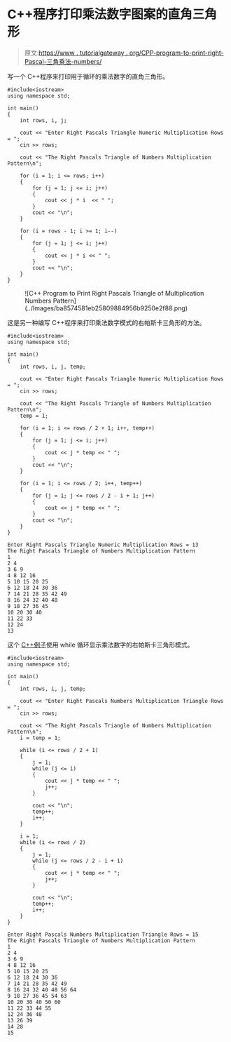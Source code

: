 # C++程序打印乘法数字图案的直角三角形

> 原文:[https://www . tutorialgateway . org/CPP-program-to-print-right-Pascal-三角乘法-numbers/](https://www.tutorialgateway.org/cpp-program-to-print-right-pascals-triangle-of-multiplication-numbers/)

写一个 C++程序来打印用于循环的乘法数字的直角三角形。

```
#include<iostream>
using namespace std;

int main()
{
	int rows, i, j;

	cout << "Enter Right Pascals Triangle Numeric Multiplication Rows = ";
	cin >> rows;

	cout << "The Right Pascals Triangle of Numbers Multiplication Pattern\n";

	for (i = 1; i <= rows; i++)
	{
		for (j = 1; j <= i; j++)
		{
			cout << j * i  << " ";
		}
		cout << "\n";
	}

	for (i = rows - 1; i >= 1; i--)
	{
		for (j = 1; j <= i; j++)
		{
			cout << j * i << " ";
		}
		cout << "\n";
	}
}
```

<figure class="wp-block-image size-large">![C++ Program to Print Right Pascals Triangle of Multiplication Numbers Pattern](../Images/ba8574581eb25809884956b9250e2f88.png)</figure>

这是另一种编写 C++程序来打印乘法数字模式的右帕斯卡三角形的方法。

```
#include<iostream>
using namespace std;

int main()
{
	int rows, i, j, temp;

	cout << "Enter Right Pascals Triangle Numeric Multiplication Rows = ";
	cin >> rows;

	cout << "The Right Pascals Triangle of Numbers Multiplication Pattern\n";
	temp = 1;

	for (i = 1; i <= rows / 2 + 1; i++, temp++)
	{
		for (j = 1; j <= i; j++)
		{
			cout << j * temp << " ";
		}
		cout << "\n";
	}

	for (i = 1; i <= rows / 2; i++, temp++)
	{
		for (j = 1; j <= rows / 2 - i + 1; j++)
		{
			cout << j * temp << " ";
		}
		cout << "\n";
	}
}
```

```
Enter Right Pascals Triangle Numeric Multiplication Rows = 13
The Right Pascals Triangle of Numbers Multiplication Pattern
1 
2 4 
3 6 9 
4 8 12 16 
5 10 15 20 25 
6 12 18 24 30 36 
7 14 21 28 35 42 49 
8 16 24 32 40 48 
9 18 27 36 45 
10 20 30 40 
11 22 33 
12 24 
13 
```

这个 [C++例子](https://www.tutorialgateway.org/cpp-programs/)使用 while 循环显示乘法数字的右帕斯卡三角形模式。

```
#include<iostream>
using namespace std;

int main()
{
	int rows, i, j, temp;

	cout << "Enter Right Pascals Numbers Multiplication Triangle Rows = ";
	cin >> rows;

	cout << "The Right Pascals Triangle of Numbers Multiplication Pattern\n";
	i = temp = 1;

	while (i <= rows / 2 + 1)
	{
		j = 1;
		while (j <= i)
		{
			cout << j * temp << " ";
			j++;
		}

		cout << "\n";
		temp++;
		i++;
	}

	i = 1;
	while (i <= rows / 2)
	{
		j = 1;
		while (j <= rows / 2 - i + 1)
		{
			cout << j * temp << " ";
			j++;
		}

		cout << "\n";
		temp++;
		i++;
	}
}
```

```
Enter Right Pascals Numbers Multiplication Triangle Rows = 15
The Right Pascals Triangle of Numbers Multiplication Pattern
1 
2 4 
3 6 9 
4 8 12 16 
5 10 15 20 25 
6 12 18 24 30 36 
7 14 21 28 35 42 49 
8 16 24 32 40 48 56 64 
9 18 27 36 45 54 63 
10 20 30 40 50 60 
11 22 33 44 55 
12 24 36 48 
13 26 39 
14 28 
15 
```